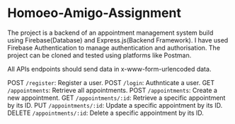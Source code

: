 # Homoeo-Amigo-Assignment

The project is a backend of an appointment management system build using Firebase(Database) and Express.js(Backend Framework). I have used Firebase Authentication to manage authentication and authorisation.
The project can be cloned and tested using platforms like Postman.

All APIs endpoints should send data in x-www-form-urlencoded data.

POST `/register`: Register a user.
POST `/login`: Authnticate a user.
GET `/appointments`: Retrieve all appointments.
POST `/appointments`: Create a new appointment.
GET `/appointments/:id`: Retrieve a specific appointment by its ID.
PUT `/appointments/:id`: Update a specific appointment by its ID.
DELETE `/appointments/:id`: Delete a specific appointment by its ID.
